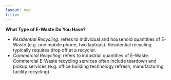 ```yaml
---
layout: map
title: 
---
```


**What Type of E-Waste Do You Have?**
- *Residential Recycling*: refers to individual and household quantities of E-Waste (e.g. one mobile phone, two laptops). Residential recycling typically requires drop off at a recycler.
- *Commercial Recycling*: refers to industrial quantities of E-Waste. Commercial E-Waste recycling services often include teardown and pickup services (e.g. office building technology refresh, manufacturing facility recycling)

